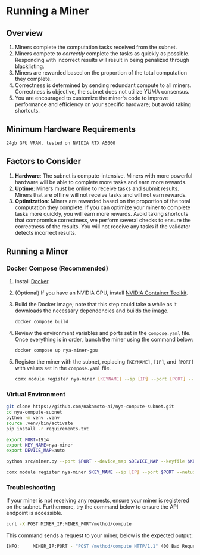 # Running a Miner

## Overview

1. Miners complete the computation tasks received from the subnet.
2. Miners compete to *correctly* complete the tasks as quickly as possible. Responding with incorrect results will result in being penalized through blacklisting.
3. Miners are rewarded based on the proportion of the total computation they complete.
4. Correctness is determined by sending redundant compute to all miners. Correctness is objective, the subnet does not utilize YUMA consensus.
5. You are encouraged to customize the miner's code to improve performance and efficiency on your specific hardware; but avoid taking shortcuts. 


## Minimum Hardware Requirements

```
24gb GPU VRAM, tested on NVIDIA RTX A5000
```

## Factors to Consider

1. **Hardware**: The subnet is compute-intensive. Miners with more powerful hardware will be able to complete more tasks and earn more rewards.
2. **Uptime**: Miners must be online to receive tasks and submit results. Miners that are offline will not receive tasks and will not earn rewards.
3. **Optimization**: Miners are rewarded based on the proportion of the total computation they complete. If you can optimize your miner to complete tasks more quickly, you will earn more rewards. Avoid taking shortcuts that compromise correctness, we perform several checks to ensure the correctness of the results. You will not receive any tasks if the validator detects incorrect results.


## Running a Miner <a name="miner" />

### Docker Compose (Recommended)

1. Install [Docker](https://docs.docker.com/engine/install/).
2. (Optional) If you have an NVIDIA GPU, install [NVIDIA Container Toolkit](https://docs.nvidia.com/datacenter/cloud-native/container-toolkit/install-guide.html#docker).
3. Build the Docker image; note that this step could take a while as it downloads the necessary dependencies and builds the image.
    ```bash
    docker compose build
    ```
4. Review the environment variables and ports set in the `compose.yaml` file. Once everything is in order, launch the miner using the command below:
   ```bash
   docker compose up nya-miner-gpu
   ```

5. Register the miner with the subnet, replacing `[KEYNAME]`, `[IP]`, and `[PORT]` with values set in the `compose.yaml` file.
    ```bash
    comx module register nya-miner [KEYNAME] --ip [IP] --port [PORT] --netuid 8
    ```

### Virtual Environment

```bash
git clone https://github.com/nakamoto-ai/nya-compute-subnet.git
cd nya-compute-subnet
python -m venv .venv
source .venv/bin/activate
pip install -r requirements.txt

export PORT=1914 
export KEY_NAME=nya-miner 
export DEVICE_MAP=auto 

python src/miner.py --port $PORT --device_map $DEVICE_MAP --keyfile $KEY_NAME

comx module register nya-miner $KEY_NAME --ip [IP] --port $PORT --netuid 8

```

### Troubleshooting

If your miner is not receiving any requests, ensure your miner is registered on the subnet. Furthermore, try the command below to ensure the API endpoint is accessible. 

```bash
curl -X POST MINER_IP:MINER_PORT/method/compute
```
This command sends a request to your miner, below is the expected output:
```bash
INFO:     MINER_IP:PORT - "POST /method/compute HTTP/1.1" 400 Bad Request
```
